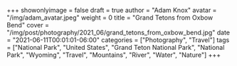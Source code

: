 +++
showonlyimage = false
draft = true
author = "Adam Knox"
avatar = "/img/adam_avatar.jpeg"
weight = 0
title = "Grand Tetons from Oxbow Bend"
cover = "/img/post/photography/2021_06/grand_tetons_from_oxbow_bend.jpg"
date = "2021-06-11T00:01:01-06:00"
categories = ["Photography", "Travel"]
tags = ["National Park", "United States", "Grand Teton National Park", "National Park", "Wyoming", "Travel", "Mountains", "River", "Water", "Nature"]
+++
<!--more-->

